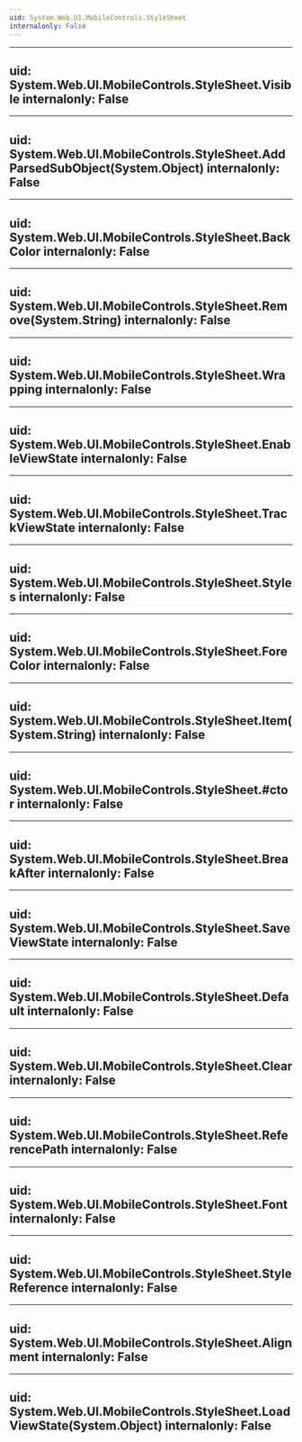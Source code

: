 ```yaml
---
uid: System.Web.UI.MobileControls.StyleSheet
internalonly: False
---
```


---
uid: System.Web.UI.MobileControls.StyleSheet.Visible
internalonly: False
---

---
uid: System.Web.UI.MobileControls.StyleSheet.AddParsedSubObject(System.Object)
internalonly: False
---

---
uid: System.Web.UI.MobileControls.StyleSheet.BackColor
internalonly: False
---

---
uid: System.Web.UI.MobileControls.StyleSheet.Remove(System.String)
internalonly: False
---

---
uid: System.Web.UI.MobileControls.StyleSheet.Wrapping
internalonly: False
---

---
uid: System.Web.UI.MobileControls.StyleSheet.EnableViewState
internalonly: False
---

---
uid: System.Web.UI.MobileControls.StyleSheet.TrackViewState
internalonly: False
---

---
uid: System.Web.UI.MobileControls.StyleSheet.Styles
internalonly: False
---

---
uid: System.Web.UI.MobileControls.StyleSheet.ForeColor
internalonly: False
---

---
uid: System.Web.UI.MobileControls.StyleSheet.Item(System.String)
internalonly: False
---

---
uid: System.Web.UI.MobileControls.StyleSheet.#ctor
internalonly: False
---

---
uid: System.Web.UI.MobileControls.StyleSheet.BreakAfter
internalonly: False
---

---
uid: System.Web.UI.MobileControls.StyleSheet.SaveViewState
internalonly: False
---

---
uid: System.Web.UI.MobileControls.StyleSheet.Default
internalonly: False
---

---
uid: System.Web.UI.MobileControls.StyleSheet.Clear
internalonly: False
---

---
uid: System.Web.UI.MobileControls.StyleSheet.ReferencePath
internalonly: False
---

---
uid: System.Web.UI.MobileControls.StyleSheet.Font
internalonly: False
---

---
uid: System.Web.UI.MobileControls.StyleSheet.StyleReference
internalonly: False
---

---
uid: System.Web.UI.MobileControls.StyleSheet.Alignment
internalonly: False
---

---
uid: System.Web.UI.MobileControls.StyleSheet.LoadViewState(System.Object)
internalonly: False
---
